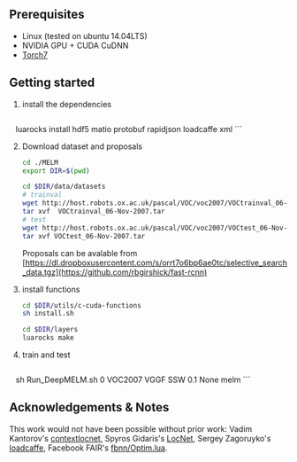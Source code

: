 ## Prerequisites

* Linux (tested on ubuntu 14.04LTS)
* NVIDIA GPU + CUDA CuDNN
* [Torch7](http://torch.ch/docs/getting-started.html)

## Getting started

1. install the dependencies
    ```bash
    luarocks install hdf5 matio protobuf rapidjson loadcaffe xml
    ```
    
2. Download dataset and proposals 
    ```bash
    cd ./MELM
    export DIR=$(pwd)
    
    cd $DIR/data/datasets
    # trainval
    wget http://host.robots.ox.ac.uk/pascal/VOC/voc2007/VOCtrainval_06-Nov-2007.tar
    tar xvf  VOCtrainval_06-Nov-2007.tar
    # test
    wget http://host.robots.ox.ac.uk/pascal/VOC/voc2007/VOCtest_06-Nov-2007.tar
    tar xvf VOCtest_06-Nov-2007.tar
    ```
    
    Proposals can be avalable from [https://dl.dropboxusercontent.com/s/orrt7o6bp6ae0tc/selective_search_data.tgz](https://github.com/rbgirshick/fast-rcnn)

3. install functions

    ```bash
    cd $DIR/utils/c-cuda-functions
    sh install.sh
    
    cd $DIR/layers
    luarocks make
    ```
    
 4. train and test
 
     ```bash
    sh Run_DeepMELM.sh 0 VOC2007 VGGF SSW 0.1 None melm
    ```
    
## Acknowledgements & Notes

This work would not have been possible without prior work: Vadim Kantorov's [contextlocnet](https://github.com/vadimkantorov), Spyros Gidaris's [LocNet](http://github.com/gidariss/LocNet), Sergey Zagoruyko's [loadcaffe](http://github.com/szagoruyko/loadcaffe), Facebook FAIR's [fbnn/Optim.lua](http://github.com/facebook/fbnn/blob/master/fbnn/Optim.lua).
